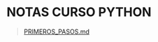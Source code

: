 # NOTAS CURSO PYTHON


>[PRIMEROS_PASOS.md](https://github.com/badorius/curso-python/PRIMEROS_PASOS.md)